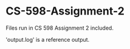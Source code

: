 # CS-598-Assignment-2
Files run in CS 598 Assignment 2 included.

'output.log' is a reference output.
